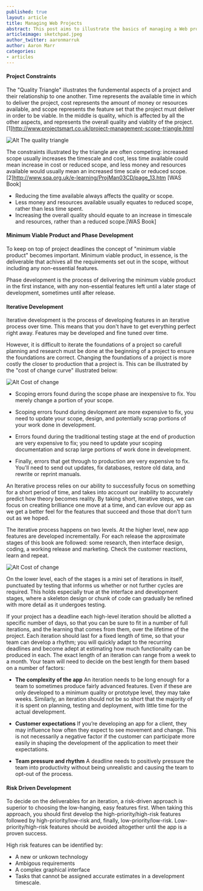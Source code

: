 ```yaml
---
published: true
layout: article
title: Managing Web Projects
abstract: This post aims to illustrate the basics of managing a Web project. While there may be different approaches, depending on the size of the team or company culture, this post will aim to set out the basic principles of runnning a successful Web project.  
articleimage: sketchpad.jpeg
author_twitter: aaronmarruk
author: Aaron Marr
categories:
- articles
---
```


#### Project Constraints

The "Quality Triangle" illustrates the fundemental aspects of a project and their relationship to one another. Time represents the available time in which to deliver the project, cost represents the amount of money or resources available, and scope represents the feature set that the project must deliver in order to be viable. In the middle is quality, which is affected by all the other aspects, and represents the overall quality and  viablity of the project. [1]http://www.projectsmart.co.uk/project-management-scope-triangle.html

![Alt The quality triangle](/blog/img/quality-triangle.jpg)

The constraints illustrated by the triangle are often competing: increased scope usually increases the timescale and cost, less time available could mean increase in cost or reduced scope, and less money and resources available would usually mean an increased time scale or reduced scope. [2]http://www.sqa.org.uk/e-learning/ProjMan03CD/page_13.htm [WAS Book]

* Reducing the time available always affects the quality or scope. 
* Less money and resources available usually equates to reduced scope, rather than less time spent. 
* Increasing the overall quality should equate to an increase in timescale and resources, rather than a reduced scope.[WAS Book]

#### Minimum Viable Product and Phase Development

To keep on top of project deadlines the concept of "minimum viable product" becomes important. Minimum viable product, in essence, is the deliverable that achives all the requirements set out in the scope, without including any non-essential features. 

Phase development is the process of delivering the minimum viable product in the first instance, with any non-essential features left until a later stage of development, sometimes until after release.

#### Iterative Development

Iterative development is the process of developing features in an iterative process over time. This means that you don't have to get everything perfect right away. Features may be developed and fine tuned over time. 

However, it is difficult to iterate the foundations of a project so carefull planning and research must be done at the beginning of a project to ensure the foundations are correct. Changing the foundations of a project is more costly the closer to production that a project is. This can be illustrated by the "cost of change curve" illustrated below:

![Alt Cost of change](/blog/img/costofchange.jpg)

* Scoping errors found during the scope phase are inexpensive to fix. You merely change a portion of your scope. 

* Scoping errors found during devlopment are more expensive to fix, you need to update your scope, design, and potentially scrap portions of your work done in development. 

* Errors found during the traditional testing stage at the end of production are very expensive to fix; you need to update your scoping documentation and scrap large portions of work done in development. 

* Finally, errors that get through to production are very expensive to fix. You'll need to send out updates, fix databases, restore old data, and rewrite or reprint manuals.

An Iterative process relies on our ability to successfully focus on something for a short period of time, and takes into account our inability to accurately predict how theory becomes reality. By taking short, iterative steps, we can focus on creating brilliance one move at a time, and can evlove our app as we get a better feel for the features that succeed and those that don't turn out as we hoped.

The iterative process happens on two levels. At the higher level, new app features are developed incrementally. For each release the approximate stages of this book are followed: some research, then interface design, coding, a working release and marketing. Check the customer reactions, learn and repeat.

![Alt Cost of change](/blog/img/iterativedevelopment.jpg)

On the lower level, each of the stages is a mini set of iterations in itself, punctuated by testing that informs us whether or not further cycles are required. This holds especially true at the interface and development stages, where a skeleton design or chunk of code can gradually be refined with more detail as it undergoes testing.

If your project has a deadline each high-level iteration should be allotted a specific number of days, so that you can be sure to fit in a number of full iterations, and the learning that comes from them, over the lifetime of the project.
Each iteration should last for a fixed length of time, so that your team can develop a rhythm; you will quickly adapt to the recurring deadlines and become adept at estimating how much functionality can be produced in each.
The exact length of an iteration can range from a week to a month. Your team will need to decide on the best length for them based on a number of factors:

* **The complexity of the app**
An iteration needs to be long enough for a team to sometimes produce fairly advanced features. Even if these are only developed to a minimum quality or prototype level, they may take weeks. Similarly, an iteration should not be so short that the majority of it is spent on planning, testing and deployment, with little time for the actual development.

* **Customer expectations**
If you’re developing an app for a client, they may influence
how often they expect to see movement and change. This is not necessarily a negative factor if the customer can participate more easily in shaping the development of the application to meet their expectations.

* **Team pressure and rhythm**
A deadline needs to positively pressure the team into productivity without being unrealistic and causing the team to opt-out of
the process.

#### Risk Driven Development

To decide on the deliverables for an iteration, a risk-driven approach is superior to choosing the low-hanging, easy features first. When taking this approach, you should first develop the high-priority/high-risk features followed by high-priority/low-risk and, finally, low-priority/low-risk. Low-priority/high-risk features should be avoided altogether until the app is a proven success.

High risk features can be identified by:
* A new or unkown technology
* Ambigous requirements
* A complex graphical interface
* Tasks that cannot be assigned accurate estimates in a development timescale.